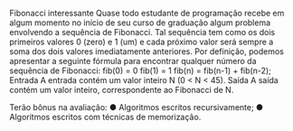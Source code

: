Fibonacci interessante
Quase todo estudante de programação recebe em algum momento no início de seu curso
de graduação algum problema envolvendo a sequência de Fibonacci. Tal sequência tem
como os dois primeiros valores 0 (zero) e 1 (um) e cada próximo valor será sempre a soma
dos dois valores imediatamente anteriores. Por definição, podemos apresentar a seguinte
fórmula para encontrar qualquer número da sequência de Fibonacci:
fib(0) = 0
fib(1) = 1
fib(n) = fib(n-1) + fib(n-2);
Entrada
A entrada contém um valor inteiro N (0 < N < 45).
Saída
A saída contém um valor inteiro, correspondente ao Fibonacci de N.

Terão bônus na avaliação:
● Algoritmos escritos recursivamente;
● Algoritmos escritos com técnicas de memorização.
